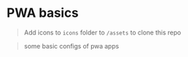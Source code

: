 # PWA basics

> Add icons to ```icons``` folder to ```/assets``` to clone this repo

> some basic configs of pwa apps
